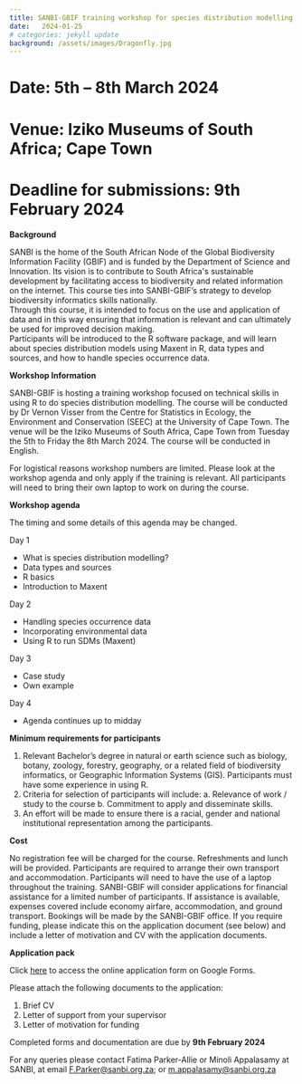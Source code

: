 ```yaml
---
title: SANBI-GBIF training workshop for species distribution modelling using Maxent in R
date:   2024-01-25
# categories: jekyll update
background: /assets/images/Dragonfly.jpg
---
```


# Date: 5th  – 8th March 2024

# Venue: Iziko Museums of South Africa; Cape Town

# Deadline for submissions: 9th February 2024

**Background**

SANBI is the home of the South African Node of the Global Biodiversity Information Facility (GBIF) and 
is funded by the Department of Science and Innovation.  Its vision is to contribute to South Africa's 
sustainable development by facilitating access to biodiversity and related information on the internet.
This course ties into SANBI-GBIF’s strategy to develop biodiversity informatics skills nationally.  
Through this course, it is intended to focus on the use and application of data and in this way 
ensuring that information is relevant and can ultimately be used for improved decision making.  
Participants will be introduced to the R software package, and will learn about species distribution models
using Maxent in R, data types and sources, and how to handle species occurrence data.

**Workshop Information**

SANBI-GBIF is hosting a training workshop focused on technical skills in using R to do species distribution modelling. 
The course will be conducted by Dr Vernon Visser from the Centre for Statistics in Ecology, the Environment and 
Conservation (SEEC) at the University of Cape Town.  The venue will be the Iziko Museums of South Africa, Cape Town
from Tuesday the 5th to Friday the 8th March 2024. The course will be conducted in English. 

For logistical reasons workshop numbers are limited. Please look at the workshop agenda and only apply if the
training is relevant. All participants will need to bring their own laptop to work on during the course.

**Workshop agenda**

The timing and some details of this agenda may be changed. 

Day 1
-  What is species distribution modelling?
- Data types and sources
- R basics
- Introduction to Maxent

Day 2
- Handling species occurrence data
- Incorporating environmental data
- Using R to run SDMs (Maxent)

Day 3
-  Case study
- Own example

Day 4
- Agenda continues up to midday

**Minimum requirements for participants**

1.	Relevant Bachelor’s degree in natural or earth science such as biology, botany, zoology, forestry, geography, or a related field of biodiversity 
        informatics, or Geographic Information Systems (GIS).  Participants must have some experience in using R. 
2.	Criteria for selection of participants will include:
a.	Relevance of work / study to the course
b.	Commitment to apply and disseminate skills.
3.	An effort will be made to ensure there is a racial, gender and national institutional representation among the participants.
	
**Cost**

No registration fee will be charged for the course. Refreshments and lunch will be provided. Participants are required to arrange their own transport and accommodation. Participants will need to have the use of a laptop throughout the training. SANBI-GBIF will consider applications for financial assistance for a limited number of participants. If assistance is available, expenses covered include economy airfare, accommodation, and ground transport. Bookings will be made by the SANBI-GBIF office. If you require funding, please indicate this on the application document (see below) and include a letter of motivation and CV with the application documents.
		
**Application pack**

Click [here](https://docs.google.com/forms/d/e/1FAIpQLSddc0HIybihPzS1F6bG8ov1KyYCQs8YQtNMx8lOfi_Lr279vQ/viewform) to access
the online application form on Google Forms. 

Please attach the following documents to the application: 
1.	Brief CV
2.	Letter of support from your supervisor
3.	Letter of motivation for funding

Completed forms and documentation are due by **9th February 2024**

For any queries please contact Fatima Parker-Allie or Minoli Appalasamy at SANBI, 
at email <F.Parker@sanbi.org.za>; or <m.appalasamy@sanbi.org.za>


